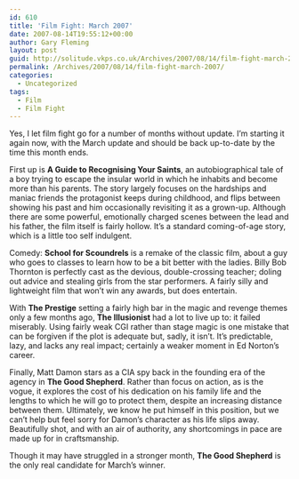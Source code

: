 ```yaml
---
id: 610
title: 'Film Fight: March 2007'
date: 2007-08-14T19:55:12+00:00
author: Gary Fleming
layout: post
guid: http://solitude.vkps.co.uk/Archives/2007/08/14/film-fight-march-2007/
permalink: /Archives/2007/08/14/film-fight-march-2007/
categories:
  - Uncategorized
tags:
  - Film
  - Film Fight
---
```

Yes, I let film fight go for a number of months without update. I&#8217;m starting it again now, with the March update and should be back up-to-date by the time this month ends.

First up is **A Guide to Recognising Your Saints**, an autobiographical tale of a boy trying to escape the insular world in which he inhabits and become more than his parents. The story largely focuses on the hardships and maniac friends the protagonist keeps during childhood, and flips between showing his past and him occasionally revisiting it as a grown-up. Although there are some powerful, emotionally charged scenes between the lead and his father, the film itself is fairly hollow. It&#8217;s a standard coming-of-age story, which is a little too self indulgent.

Comedy: **School for Scoundrels** is a remake of the classic film, about a guy who goes to classes to learn how to be a bit better with the ladies. Billy Bob Thornton is perfectly cast as the devious, double-crossing teacher; doling out advice and stealing girls from the star performers. A fairly silly and lightweight film that won&#8217;t win any awards, but does entertain.

With **The Prestige** setting a fairly high bar in the magic and revenge themes only a few months ago, **The Illusionist** had a lot to live up to: it failed miserably. Using fairly weak CGI rather than stage magic is one mistake that can be forgiven if the plot is adequate but, sadly, it isn&#8217;t. It&#8217;s predictable, lazy, and lacks any real impact; certainly a weaker moment in Ed Norton&#8217;s career.

Finally, Matt Damon stars as a CIA spy back in the founding era of the agency in **The Good Shepherd**. Rather than focus on action, as is the vogue, it explores the cost of his dedication on his family life and the lengths to which he will go to protect them, despite an increasing distance between them. Ultimately, we know he put himself in this position, but we can&#8217;t help but feel sorry for Damon&#8217;s character as his life slips away. Beautifully shot, and with an air of authority, any shortcomings in pace are made up for in craftsmanship.

Though it may have struggled in a stronger month, **The Good Shepherd** is the only real candidate for March&#8217;s winner.